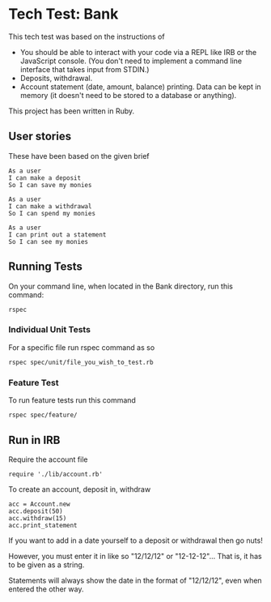 # Tech Test: Bank

This tech test was based on the instructions of

- You should be able to interact with your code via a REPL like IRB or the JavaScript console. (You don't need to implement a command line interface that takes input from STDIN.)
- Deposits, withdrawal.
- Account statement (date, amount, balance) printing.
Data can be kept in memory (it doesn't need to be stored to a database or anything).

This project has been written in Ruby.

## User stories

These have been based on the given brief

```
As a user
I can make a deposit
So I can save my monies
```
```
As a user
I can make a withdrawal
So I can spend my monies
```
```
As a user
I can print out a statement
So I can see my monies
```

## Running Tests

On your command line, when located in the Bank directory, run this command:
```
rspec
```
### Individual Unit Tests
For a specific file run rspec command as so
```
rspec spec/unit/file_you_wish_to_test.rb
```
### Feature Test
To run feature tests run this command
```
rspec spec/feature/
```

## Run in IRB
Require the account file
```
require './lib/account.rb'
```
To create an account, deposit in, withdraw
```
acc = Account.new
acc.deposit(50)
acc.withdraw(15)
acc.print_statement
```
If you want to add in a date yourself to a deposit or withdrawal then go nuts!

However, you must enter it in like so "12/12/12" or "12-12-12"...
That is, it has to be given as a string.

Statements will always show the date in the format of "12/12/12", even when entered the other way.
